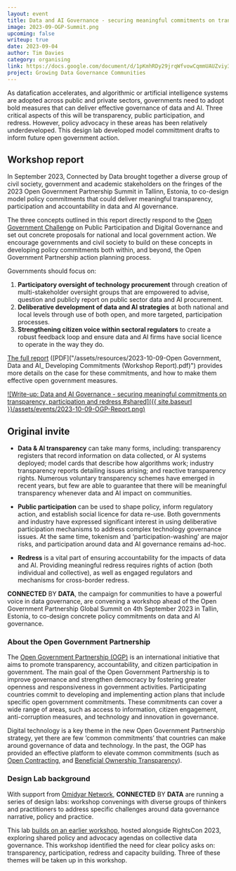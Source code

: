 ```yaml
---
layout: event
title: Data and AI Governance - securing meaningful commitments on transparency, participation and redress (Design Lab)
image: 2023-09-OGP-Summit.png
upcoming: false
writeup: true
date: 2023-09-04
author: Tim Davies
category: organising
link: https://docs.google.com/document/d/1pKmhRDy29jrqWfvowCqmmUAUZviy37lumiCC6rGwYLE/edit
project: Growing Data Governance Communities
---
```


As datafication accelerates, and algorithmic or artificial intelligence systems are adopted across public and private sectors, governments need to adopt bold measures that can deliver effective governance of data and AI. Three critical aspects of this will be transparency, public participation, and redress. However, policy advocacy in these areas has been relatively underdeveloped. This design lab developed model committment drafts to inform future open government action.

<!--more-->

## Workshop report 

In September 2023, Connected by Data brought together a diverse group of civil society, government and academic stakeholders on the fringes of the 2023 Open Government Partnership Summit in Tallinn, Estonia, to co-design model policy commitments that could deliver meaningful transparency, participation and accountability in data and AI governance.

The three concepts outlined in this report directly respond to the [Open Government Challenge](https://www.opengovpartnership.org/the-open-gov-challenge/) on Public Participation and Digital Governance and set out concrete proposals for national and local government action. We encourage governments and civil society to build on these concepts in developing policy commitments both within, and beyond, the Open Government Partnership action planning process.

Governments should focus on:

1. **Participatory oversight of technology procurement** through creation of multi-stakeholder oversight groups that are empowered to advise, question and publicly report on public sector data and AI procurement.  
2. **Deliberative development of data and AI strategies** at both national and local levels through use of both open, and more targeted, participation processes.
3. **Strengthening citizen voice within sectoral regulators** to create a robust feedback loop and ensure data and AI firms have social licence to operate in the way they do.

[The full report](https://docs.google.com/document/d/1pKmhRDy29jrqWfvowCqmmUAUZviy37lumiCC6rGwYLE/edit) ([PDF]("/assets/resources/2023-10-09-Open Government, Data and AI_ Developing Commitments (Workshop Report).pdf)") provides more details on the case for these commitments, and how to make them effective open government measures.

[![Write-up: Data and AI Governance - securing meaningful commitments on transparency, participation and redress #shared]({{ site.baseurl }}/assets/events/2023-10-09-OGP-Report.png)](https://docs.google.com/document/d/1pKmhRDy29jrqWfvowCqmmUAUZviy37lumiCC6rGwYLE/edit)

## Original invite

* **Data & AI transparency** can take many forms, including: transparency registers that record information on data collected, or AI systems deployed; model cards that describe how algorithms work; industry transparency reports detailing issues arising; and reactive transparency rights. Numerous voluntary transparency schemes have emerged in recent years, but few are able to guarantee that there will be meaningful transparency whenever data and AI impact on communities. 

* **Public participation** can be used to shape policy, inform regulatory action, and establish social licence for data re-use. Both governments and industry have expressed significant interest in using deliberative participation mechanisms to address complex technology governance issues. At the same time, tokenism and ‘participation-washing’ are major risks, and participation around data and AI governance remains ad-hoc.  

* **Redress** is a vital part of ensuring accountability for the impacts of data and AI. Providing meaningful redress requires rights of action (both individual and collective), as well as engaged regulators and mechanisms for cross-border redress. 

**CONNECTED** BY **DATA**, the campaign for communities to have a powerful voice in data governance, are convening a workshop ahead of the Open Government Partnership Global Summit on 4th September 2023 in Tallin, Estonia, to co-design concrete policy commitments on data and AI governance. 

### About the Open Government Partnership

The [Open Government Partnership (OGP)](https://www.opengovpartnership.org/) is an international initiative that aims to promote transparency, accountability, and citizen participation in government. The main goal of the Open Government Partnership is to improve governance and strengthen democracy by fostering greater openness and responsiveness in government activities. Participating countries commit to developing and implementing action plans that include specific open government commitments. These commitments can cover a wide range of areas, such as access to information, citizen engagement, anti-corruption measures, and technology and innovation in governance.

Digital technology is a key theme in the new Open Government Partnership strategy, yet there are few ‘common commitments’ that countries can make around governance of data and technology. In the past, the OGP has provided an effective platform to elevate common commitments (such as [Open Contracting](https://www.open-contracting.org/), and [Beneficial Ownership Transparency](https://www.openownership.org/)). 

### Design Lab background

With support from [Omidyar Network](https://omidyar.com/), **CONNECTED** BY **DATA** are running a series of design labs: workshop convenings with diverse groups of thinkers and practitioners to address specific challenges around data governance narrative, policy and practice. 

This lab [builds on an earlier workshop](http://connectedbydata.org/events/2023-06-04-policy-design-lab), hosted alongside RightsCon 2023, exploring shared policy and advocacy agendas on collective data governance. This workshop identified the need for clear policy asks on: transparency, participation, redress and capacity building. Three of these themes will be taken up in this workshop. 
